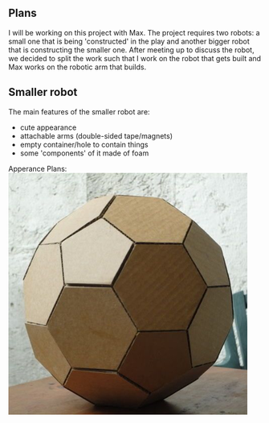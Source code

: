 ## Plans
I will be working on this project with Max. The project requires two robots: a small one that is being 'constructed' in the play and another bigger robot that is constructing the smaller one.
After meeting up to discuss the robot, we decided to split the work such that I work on the robot that gets built and Max works on the robotic arm that builds. 
## Smaller robot
The main features of the smaller robot are:
- cute appearance
- attachable arms (double-sided tape/magnets)
- empty container/hole to contain things
- some 'components' of it made of foam

Apperance Plans:
![](images/cardball.jpg)
